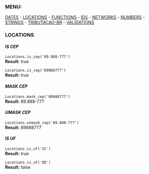 ### MENU:
[DATES](https://github.com/maviniciuus/js-helpers/blob/master/doc/DATES.md) *-* [LOCATIONS](https://github.com/maviniciuus/js-helpers/blob/master/doc/LOCATIONS.md) *-* [FUNCTIONS](https://github.com/maviniciuus/js-helpers/blob/master/doc/FUNCTIONS.md) *-* [IDS](https://github.com/maviniciuus/js-helpers/blob/master/doc/IDS.md) *-* [NETWORKS](https://github.com/maviniciuus/js-helpers/blob/master/doc/NETWORKS.md) *-* [NUMBERS](https://github.com/maviniciuus/js-helpers/blob/master/doc/NUMBERS.md) *-* [STRINGS](https://github.com/maviniciuus/js-helpers/blob/master/doc/STRINGS.md) *-* [TRIBUTACAO-BR](https://github.com/maviniciuus/js-helpers/blob/master/doc/TRIBUTACAO-BR.md) *-* [VALIDATIONS](https://github.com/maviniciuus/js-helpers/blob/master/doc/VALIDATIONS.md)

### LOCATIONS

#### *IS CEP*

`Locations.is_cep('89.888-777')`  
**Result:** true  

`Locations.is_cep('89888777')`  
**Result:** true  

#### *MASK CEP*

`Locations.mask_cep('89888777')`  
**Result:** 89.888-777

#### *UMASK CEP*

`Locations.unmask_cep('89.888-777')`  
**Result:** 89888777

#### *IS UF*

`Locations.is_uf('SC')`  
**Result:** true

`Locations.is_uf('DD')`  
**Result:** false

